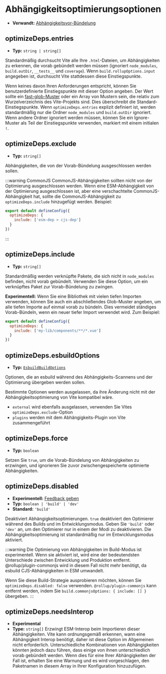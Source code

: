 # Abhängigkeitsoptimierungsoptionen

- **Verwandt:** [Abhängigkeitsvor-Bündelung](/guide/dep-pre-bundling)

## optimizeDeps.entries

- **Typ:** `string | string[]`

Standardmäßig durchsucht Vite alle Ihre `.html`-Dateien, um Abhängigkeiten zu erkennen, die vorab gebündelt werden müssen (ignoriert `node_modules`, `build.outDir`, `__tests__` und `coverage`). Wenn `build.rollupOptions.input` angegeben ist, durchsucht Vite stattdessen diese Einstiegspunkte.

Wenn keines davon Ihren Anforderungen entspricht, können Sie benutzerdefinierte Einstiegspunkte mit dieser Option angeben. Der Wert sollte ein [fast-glob-Muster](https://github.com/mrmlnc/fast-glob#basic-syntax) oder ein Array von Mustern sein, die relativ zum Wurzelverzeichnis des Vite-Projekts sind. Dies überschreibt die Standard-Einstiegspunkte. Wenn `optimizeDeps.entries` explizit definiert ist, werden standardmäßig nur die Ordner `node_modules` und `build.outDir` ignoriert. Wenn andere Ordner ignoriert werden müssen, können Sie ein Ignore-Muster als Teil der Einstiegspunkte verwenden, markiert mit einem initialen `!`.

## optimizeDeps.exclude

- **Typ:** `string[]`

Abhängigkeiten, die von der Vorab-Bündelung ausgeschlossen werden sollen.

:::warning CommonJS
CommonJS-Abhängigkeiten sollten nicht von der Optimierung ausgeschlossen werden. Wenn eine ESM-Abhängigkeit von der Optimierung ausgeschlossen ist, aber eine verschachtelte CommonJS-Abhängigkeit hat, sollte die CommonJS-Abhängigkeit zu `optimizeDeps.include` hinzugefügt werden. Beispiel:

```js
export default defineConfig({
  optimizeDeps: {
    include: ['esm-dep > cjs-dep']
  }
})
```

:::

## optimizeDeps.include

- **Typ:** `string[]`

Standardmäßig werden verknüpfte Pakete, die sich nicht in `node_modules` befinden, nicht vorab gebündelt. Verwenden Sie diese Option, um ein verknüpftes Paket zur Vorab-Bündelung zu zwingen.

**Experimentell:** Wenn Sie eine Bibliothek mit vielen tiefen Importen verwenden, können Sie auch ein abschließendes Glob-Muster angeben, um alle tiefen Importe auf einmal vorab zu bündeln. Dies vermeidet ständiges Vorab-Bündeln, wenn ein neuer tiefer Import verwendet wird. Zum Beispiel:

```js
export default defineConfig({
  optimizeDeps: {
    include: ['my-lib/components/**/*.vue']
  }
})
```

## optimizeDeps.esbuildOptions

- **Typ:** [`EsbuildBuildOptions`](https://esbuild.github.io/api/#simple-options)

Optionen, die an esbuild während des Abhängigkeits-Scannens und der Optimierung übergeben werden sollen.

Bestimmte Optionen werden ausgelassen, da ihre Änderung nicht mit der Abhängigkeitsoptimierung von Vite kompatibel wäre.

- `external` wird ebenfalls ausgelassen, verwenden Sie Vites `optimizeDeps.exclude`-Option
- `plugins` werden mit dem Abhängigkeits-Plugin von Vite zusammengeführt

## optimizeDeps.force

- **Typ:** `boolean`

Setzen Sie `true`, um die Vorab-Bündelung von Abhängigkeiten zu erzwingen, und ignorieren Sie zuvor zwischengespeicherte optimierte Abhängigkeiten.

## optimizeDeps.disabled

- **Experimentell:** [Feedback geben](https://github.com/vitejs/vite/discussions/13839)
- **Typ:** `boolean | 'build' | 'dev'`
- **Standard:** `'build'`

Deaktiviert Abhängigkeitsoptimierungen. `true` deaktiviert den Optimierer während des Builds und im Entwicklungsmodus. Geben Sie `'build'` oder `'dev'` an, um den Optimierer nur in einem der Modi zu deaktivieren. Die Abhängigkeitsoptimierung ist standardmäßig nur im Entwicklungsmodus aktiviert.

:::warning
Die Optimierung von Abhängigkeiten im Build-Modus ist experimentell. Wenn sie aktiviert ist, wird eine der bedeutendsten Unterschiede zwischen Entwicklung und Produktion entfernt. @rollup/plugin-commonjs wird in diesem Fall nicht mehr benötigt, da esbuild CJS-Abhängigkeiten in ESM umwandelt.

Wenn Sie diese Build-Strategie ausprobieren möchten, können Sie `optimizeDeps.disabled: false` verwenden. `@rollup/plugin-commonjs` kann entfernt werden, indem Sie `build.commonjsOptions: { include: [] }` übergeben.
:::

## optimizeDeps.needsInterop

- **Experimental**
- **Type:** `string[]`
  Erzwingt ESM-Interop beim Importieren dieser Abhängigkeiten. Vite kann ordnungsgemäß erkennen, wann eine Abhängigkeit Interop benötigt, daher ist diese Option im Allgemeinen nicht erforderlich. Unterschiedliche Kombinationen von Abhängigkeiten könnten jedoch dazu führen, dass einige von ihnen unterschiedlich vorab gebündelt werden. Wenn dies für eine Ihrer Abhängigkeiten der Fall ist, erhalten Sie eine Warnung und es wird vorgeschlagen, den Paketnamen in diesem Array in Ihrer Konfiguration hinzuzufügen.
